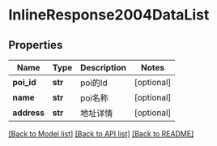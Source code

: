 # InlineResponse2004DataList

## Properties
Name | Type | Description | Notes
------------ | ------------- | ------------- | -------------
**poi_id** | **str** | poi的Id | [optional] 
**name** | **str** | poi名称 | [optional] 
**address** | **str** | 地址详情 | [optional] 

[[Back to Model list]](../README.md#documentation-for-models) [[Back to API list]](../README.md#documentation-for-api-endpoints) [[Back to README]](../README.md)

